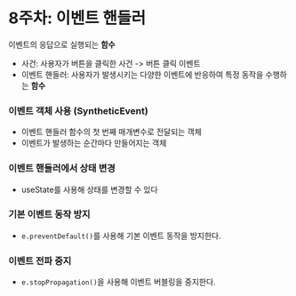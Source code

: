 # 8주차: 이벤트 핸들러
이벤트의 응답으로 실행되는 **함수**

- 사건: 사용자가 버튼을 클릭한 사건 -> 버튼 클릭 이벤트
- 이벤트 핸들러: 사용자가 발생시키는 다양한 이벤트에 반응하여 특정 동작을 수행하는 **함수**

### 이벤트 객체 사용 (SyntheticEvent)
- 이벤트 핸들러 함수의 첫 번째 매개변수로 전달되는 객체
- 이벤트가 발생하는 순간마다 만들어지는 객체

### 이벤트 핸들러에서 상태 변경
- useState를 사용해 상태를 변경할 수 있다

### 기본 이벤트 동작 방지
- `e.preventDefault()`를 사용해 기본 이벤트 동작을 방지한다.

### 이벤트 전파 중지
- `e.stopPropagation()`을 사용해 이벤트 버블링을 중지한다.

### 